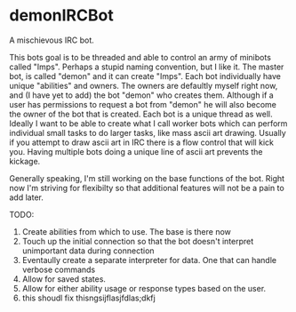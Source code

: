 # demonIRCBot
A mischievous IRC bot.

This bots goal is to be threaded and able to control an army of minibots called "Imps". Perhaps a stupid naming convention, but I like it.
The master bot, is called "demon" and it can create "Imps". Each bot individually have unique "abilities" and owners.
The owners are defaultly myself right now, and (I have yet to add) the bot "demon" who creates them. Although if a user has permissions
to request a bot from "demon" he will also become the owner of the bot that is created. Each bot is a unique thread as well.
Ideally I want to be able to create what I call worker bots which can perform individual small tasks to do larger tasks, like
mass ascii art drawing. Usually if you attempt to draw ascii art in IRC there is a flow control that will kick you. Having
multiple bots doing a unique line of ascii art prevents the kickage.

Generally speaking, I'm still working on the base functions of the bot. Right now I'm striving for flexibilty so that additional
features will not be a pain to add later.

TODO:
  1. Create abilities from which to use. The base is there now
  2. Touch up the initial connection so that the bot doesn't interpret unimportant data during connection
  3. Eventaully create a separate interpreter for data. One that can handle verbose commands
  4. Allow for saved states.
  5. Allow for either ability usage or response types based on the user.
  6. this shoudl fix thisngsijflasjfdlas;dkfj

